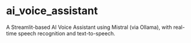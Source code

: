 # ai_voice_assistant
A Streamlit-based AI Voice Assistant using Mistral (via Ollama), with real-time speech recognition and text-to-speech.
